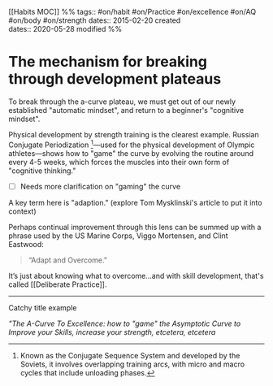 [[Habits MOC]]
%% 
tags:: #on/habit #on/Practice #on/excellence #on/AQ #on/body #on/strength
dates:: 2015-02-20 created  
dates:: 2020-05-28 modified %% 
# The mechanism for breaking through development plateaus
To break through the a-curve plateau, we must get out of our newly established "automatic mindset", and return to a beginner's "cognitive mindset". 

Physical development by strength training is the clearest example. 
Russian Conjugate Periodization [^1]—used for the physical development of Olympic athletes—shows how to "game" the curve by evolving the routine around every 4-5 weeks, which forces the muscles into their own form of "cognitive thinking."

- [ ] Needs more clarification on "gaming" the curve

A key term here is "adaption." (explore Tom Mysklinski's article to put it into context)

Perhaps continual improvement through this lens can be summed up with a phrase used by the US Marine Corps, Viggo Mortensen, and Clint Eastwood: 

> “Adapt and Overcome."

It’s just about knowing what to overcome…and with skill development, that's called [[Deliberate Practice]].

---
Catchy title example

*"The A-Curve To Excellence: how to "game" the Asymptotic Curve to Improve your Skills, increase your strength, etcetera, etcetera*

[^1]: Known as the Conjugate Sequence System and developed by the Soviets, it involves overlapping training arcs, with micro and macro cycles that include unloading phases.